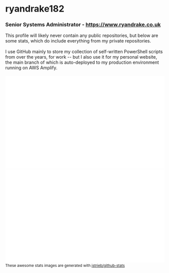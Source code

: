 # ryandrake182

### Senior Systems Administrator - https://www.ryandrake.co.uk

This profile will likely never contain any public repositories, but below are some stats, which do include everything from my private repositories. 
<br /><br />I use GitHub mainly to store my collection of self-written PowerShell scripts from over the years, for work -- but I also use it for my personal website, the main branch of which is auto-deployed to my production environment running on AWS Amplify.
<br />
<br />
![](https://github.com/ryandrake182/github-stats/blob/master/generated/overview.svg)
![](https://github.com/ryandrake182/github-stats/blob/master/generated/languages.svg)
<br /><sup>These awesome stats images are generated with [jstrieb/github-stats](https://github.com/jstrieb/github-stats "jstrieb/github-stats")</sup>
